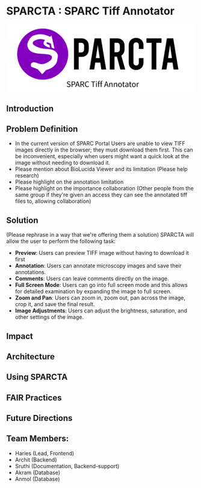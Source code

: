 # SPARCTA : SPARC Tiff Annotator

<p align="center">
  <img src="assets/img/SPARCta logo header.png" alt="SPARCTA Header"/>
</p>

## Introduction

## Problem Definition
- In the current version of SPARC Portal Users are unable to view TIFF images directly in the browser; they must download them first. This can be inconvenient, especially when users might want a quick look at the image without needing to download it.
- Please mention about BioLucida Viewer and its limitation (Please help research)
- Please highlight on the annotation limitation
- Please highlight on the importance collaboration (Other people from the same group if they're given an access they can see the annotated tiff files to, allowing collaboration)

## Solution
(Please rephrase in a way that we're offering them a solution) SPARCTA will allow the user to perform the following task:
- **Preview**: Users can preview TIFF image without having to download it first
- **Annotation**: Users can annotate microscopy images and save their annotations.
- **Comments**: Users can leave comments directly on the image.
- **Full Screen Mode**: Users can go into full screen mode and this allows for detailed examination by expanding the image to full screen.
- **Zoom and Pan**: Users can zoom in, zoom out, pan across the image, crop it, and save the final result.
- **Image Adjustments**: Users can adjust the brightness, saturation, and other settings of the image.

## Impact

## Architecture

## Using SPARCTA

## FAIR Practices

## Future Directions

## Team Members:
- Haries (Lead, Frontend)
- Archit (Backend)
- Sruthi (Documentation, Backend-support)
- Akram (Database)
- Anmol (Database)